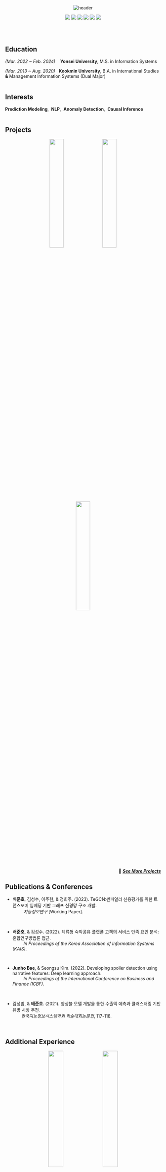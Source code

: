</br>
</br>

<div align="center">
  
![header](https://capsule-render.vercel.app/api?type=transparent&height=130&section=header&text=Junho%20Bae&fontSize=88&fontAlignY=38&desc=Data%20Scientist%20|%20AI%20Researcher%20&descAlignY=75&descAlign=60)

<img src="https://img.shields.io/badge/Python-3776AB?style=flat&logo=python&logoColor=white">
<img src="https://img.shields.io/badge/R-276DC3?style=flat&logo=r&logoColor=white">
<img src="https://img.shields.io/badge/SQL-4479A1?style=flat&logo=postgresql&logoColor=white">
<img src="https://img.shields.io/badge/PyTorch-EE4C2C?style=flat&logo=pytorch&logoColor=white">
<img src="https://img.shields.io/badge/BentoML-FF6F61?style=flat&logo=bentoml&logoColor=white">
<img src="https://img.shields.io/badge/Tableau-4CAF50?style=flat&logo=tableau&logoColor=white">
</div>

</br>
</br>
</br>

## Education
*(Mar. 2022 ~ Feb. 2024)*&nbsp;&nbsp;&nbsp;&nbsp;**Yonsei University**, M.S. in Information Systems <br>

*(Mar. 2013 ~ Aug. 2020)*&nbsp;&nbsp;&nbsp;**Kookmin University**, B.A. in International Studies **&** Management Information Systems (Dual Major)
</br>
</br>

## Interests

**Prediction Modeling**,&nbsp;  **NLP**,&nbsp; **Anomaly Detection**,&nbsp; **Causal Inference**
</br>
</br>

## Projects

<p align="center">
  &nbsp;&nbsp;&nbsp;
  
  <img src="https://github.com/juunho/Juunho/assets/81394769/097467fd-7fcc-4729-9464-f22d199632aa" align="center" width="30%">
  &nbsp;&nbsp;&nbsp;
  
  <img src="https://github.com/juunho/Juunho/assets/81394769/eb4cb00f-d5d5-4dac-afaa-c609c414f398" align="center" width="30%">
  &nbsp;&nbsp;&nbsp;

  <img src="https://github.com/juunho/Juunho/assets/81394769/72d63b32-38ff-49c3-ba5c-4c58c680e320" align="center" width="30%">
</p>

<div align="right">

:rocket: [***See More Projects***](https://github.com/juunho/Completed_Projects)

</div
</br>

## Publications & Conferences

- **배준호**, 김성수, 이주현, & 정희주. (2023). TeGCN:씬파일러 신용평가를 위한 트랜스포머 임베딩 기반 그래프 신경망 구조 개발. </br>
&nbsp;&nbsp;&nbsp;&nbsp;&nbsp;&nbsp;&nbsp;&nbsp;&nbsp;*지능정보연구* [Working Paper].

      
</br>
      
- **배준호**, & 김성수. (2022). 체류형 숙박공유 플랫폼 고객의 서비스 만족 요인 분석: 혼합연구방법론 접근. </br>
&nbsp;&nbsp;&nbsp;&nbsp;&nbsp;&nbsp;&nbsp;&nbsp;&nbsp;*In Proceedings of the Korea Association of Information Systems (KAIS)*.

</br>

- **Junho Bae**, & Seongsu Kim. (2022). Developing spoiler detection using narrative features: Deep learning approach.  </br>
&nbsp;&nbsp;&nbsp;&nbsp;&nbsp;&nbsp;&nbsp;&nbsp;&nbsp;*In Proceedings of the International Conference on Business and Finance (ICBF)*.

</br>

- 김성범, & **배준호**. (2021). 앙상블 모델 개발을 통한 수출액 예측과 클러스터링 기반 유망 시장 추천. </br>
&nbsp;&nbsp;&nbsp;&nbsp;&nbsp;&nbsp; *한국지능정보시스템학회 학술대회논문집*, 117-118.
</br>


## Additional Experience

<p align="center">
  &nbsp;&nbsp;&nbsp;
  
  <img src="https://github.com/juunho/Juunho/assets/81394769/39ce8475-eb37-4f1f-825f-05371c7cdfce" align="center" width="31%">
  &nbsp;&nbsp;&nbsp;
  
  <img src="https://github.com/juunho/Juunho/assets/81394769/86bb193d-442c-4120-958d-78b335c65105" align="center" width="31%">
  &nbsp;&nbsp;&nbsp;

  <img src="https://github.com/juunho/Juunho/assets/81394769/c705c7e8-f8b1-4ef1-9ad9-82c3ebbbad04" align="center" width="31%">
</p>

</br>

## Miscellaneous Works
- Dive into Deep Learning
- Econometrics
